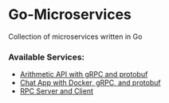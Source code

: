 # Go-Microservices
Collection of microservices written in Go

### Available Services:
- [Arithmetic API with gRPC and protobuf](gRPC)
- [Chat App with Docker, gRPC, and protobuf](gRPC_Docker-ChatApp)
- [RPC Server and Client](RPC-Server)
